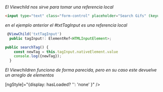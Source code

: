 
_El Viewchild nos sirve para tomar una referencia local_


```html
<input type="text" class="form-control" placeholder="Search Gifs" (keyup.enter)="searchTag()" #txtTagInput>
```
_en el ejemplo anterior el #txtTagInput es una referencia local_

```ts
 @ViewChild('txtTagInput')
  public tagInput!: ElementRef<HTMLInputElement>;
```


```ts
public searchTag() {
    const newTag = this.tagInput.nativeElement.value
    console.log({newTag});
  }
```

_El Viewchildren funciona de forma parecida, pero en su caso este devuelve un arreglo de elementos_


[ngStyle]="{display: hasLoaded? '': 'none' }" />